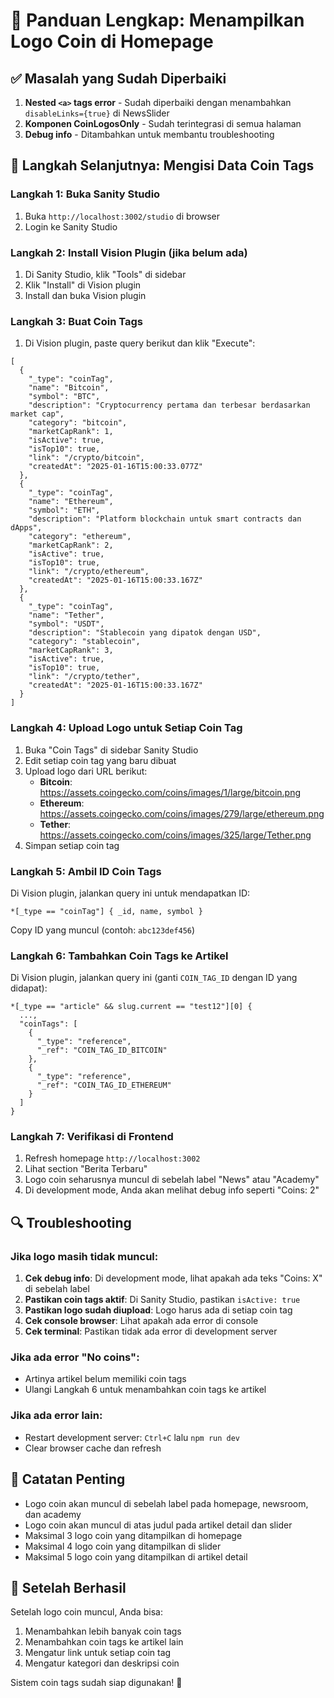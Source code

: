 # 🚀 Panduan Lengkap: Menampilkan Logo Coin di Homepage

## ✅ Masalah yang Sudah Diperbaiki
1. **Nested `<a>` tags error** - Sudah diperbaiki dengan menambahkan `disableLinks={true}` di NewsSlider
2. **Komponen CoinLogosOnly** - Sudah terintegrasi di semua halaman
3. **Debug info** - Ditambahkan untuk membantu troubleshooting

## 🎯 Langkah Selanjutnya: Mengisi Data Coin Tags

### Langkah 1: Buka Sanity Studio
1. Buka `http://localhost:3002/studio` di browser
2. Login ke Sanity Studio

### Langkah 2: Install Vision Plugin (jika belum ada)
1. Di Sanity Studio, klik "Tools" di sidebar
2. Klik "Install" di Vision plugin
3. Install dan buka Vision plugin

### Langkah 3: Buat Coin Tags
1. Di Vision plugin, paste query berikut dan klik "Execute":

```groq
[
  {
    "_type": "coinTag",
    "name": "Bitcoin",
    "symbol": "BTC",
    "description": "Cryptocurrency pertama dan terbesar berdasarkan market cap",
    "category": "bitcoin",
    "marketCapRank": 1,
    "isActive": true,
    "isTop10": true,
    "link": "/crypto/bitcoin",
    "createdAt": "2025-01-16T15:00:33.077Z"
  },
  {
    "_type": "coinTag",
    "name": "Ethereum",
    "symbol": "ETH",
    "description": "Platform blockchain untuk smart contracts dan dApps",
    "category": "ethereum",
    "marketCapRank": 2,
    "isActive": true,
    "isTop10": true,
    "link": "/crypto/ethereum",
    "createdAt": "2025-01-16T15:00:33.167Z"
  },
  {
    "_type": "coinTag",
    "name": "Tether",
    "symbol": "USDT",
    "description": "Stablecoin yang dipatok dengan USD",
    "category": "stablecoin",
    "marketCapRank": 3,
    "isActive": true,
    "isTop10": true,
    "link": "/crypto/tether",
    "createdAt": "2025-01-16T15:00:33.167Z"
  }
]
```

### Langkah 4: Upload Logo untuk Setiap Coin Tag
1. Buka "Coin Tags" di sidebar Sanity Studio
2. Edit setiap coin tag yang baru dibuat
3. Upload logo dari URL berikut:
   - **Bitcoin**: https://assets.coingecko.com/coins/images/1/large/bitcoin.png
   - **Ethereum**: https://assets.coingecko.com/coins/images/279/large/ethereum.png
   - **Tether**: https://assets.coingecko.com/coins/images/325/large/Tether.png
4. Simpan setiap coin tag

### Langkah 5: Ambil ID Coin Tags
Di Vision plugin, jalankan query ini untuk mendapatkan ID:

```groq
*[_type == "coinTag"] { _id, name, symbol }
```

Copy ID yang muncul (contoh: `abc123def456`)

### Langkah 6: Tambahkan Coin Tags ke Artikel
Di Vision plugin, jalankan query ini (ganti `COIN_TAG_ID` dengan ID yang didapat):

```groq
*[_type == "article" && slug.current == "test12"][0] {
  ...,
  "coinTags": [
    {
      "_type": "reference",
      "_ref": "COIN_TAG_ID_BITCOIN"
    },
    {
      "_type": "reference", 
      "_ref": "COIN_TAG_ID_ETHEREUM"
    }
  ]
}
```

### Langkah 7: Verifikasi di Frontend
1. Refresh homepage `http://localhost:3002`
2. Lihat section "Berita Terbaru"
3. Logo coin seharusnya muncul di sebelah label "News" atau "Academy"
4. Di development mode, Anda akan melihat debug info seperti "Coins: 2"

## 🔍 Troubleshooting

### Jika logo masih tidak muncul:
1. **Cek debug info**: Di development mode, lihat apakah ada teks "Coins: X" di sebelah label
2. **Pastikan coin tags aktif**: Di Sanity Studio, pastikan `isActive: true`
3. **Pastikan logo sudah diupload**: Logo harus ada di setiap coin tag
4. **Cek console browser**: Lihat apakah ada error di console
5. **Cek terminal**: Pastikan tidak ada error di development server

### Jika ada error "No coins":
- Artinya artikel belum memiliki coin tags
- Ulangi Langkah 6 untuk menambahkan coin tags ke artikel

### Jika ada error lain:
- Restart development server: `Ctrl+C` lalu `npm run dev`
- Clear browser cache dan refresh

## 📝 Catatan Penting
- Logo coin akan muncul di sebelah label pada homepage, newsroom, dan academy
- Logo coin akan muncul di atas judul pada artikel detail dan slider
- Maksimal 3 logo coin yang ditampilkan di homepage
- Maksimal 4 logo coin yang ditampilkan di slider
- Maksimal 5 logo coin yang ditampilkan di artikel detail

## 🎉 Setelah Berhasil
Setelah logo coin muncul, Anda bisa:
1. Menambahkan lebih banyak coin tags
2. Menambahkan coin tags ke artikel lain
3. Mengatur link untuk setiap coin tag
4. Mengatur kategori dan deskripsi coin

Sistem coin tags sudah siap digunakan! 🚀

















